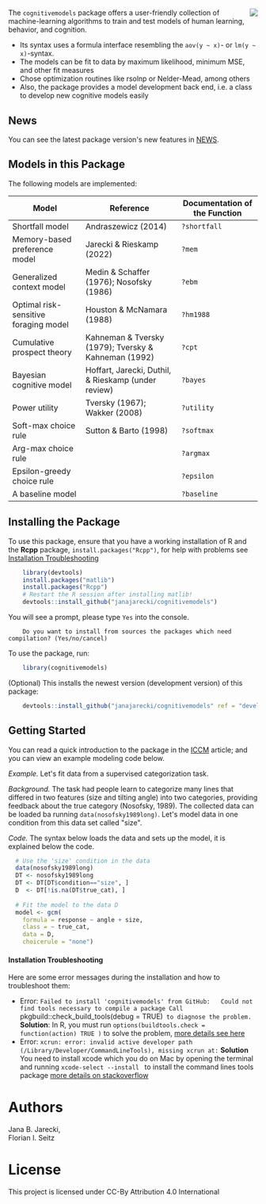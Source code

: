 # <img src="man/figures/logo_inverted.png" align="right" />

The `cognitivemodels` package offers a user-friendly collection of machine-learning  algorithms to train and test models of human learning, behavior, and cognition.

* Its syntax uses a formula interface resembling the `aov(y ~ x)`- or `lm(y ~ x)`-syntax.
* The models can be fit to data by maximum likelihood, minimum MSE, and other fit measures
* Chose optimization routines like rsolnp or Nelder-Mead, among others
* Also, the package provides a model development back end, i.e. a class to develop new cognitive models easily


## News
You can see the latest package version's new features in [NEWS](NEWS.md).

## Models in this Package
The following models are implemented:

Model | Reference | Documentation of the Function
------------ | ------------- | -------------
Shortfall model | Andraszewicz (2014) | `?shortfall`
Memory-based preference model | Jarecki & Rieskamp (2022) | `?mem`
Generalized context model | Medin & Schaffer (1976); Nosofsky (1986) | `?ebm`
Optimal risk-sensitive foraging model | Houston & McNamara (1988) | `?hm1988`
Cumulative prospect theory | Kahneman & Tversky (1979); Tversky & Kahneman (1992) | `?cpt`
Bayesian cognitive model | Hoffart, Jarecki, Duthil, & Rieskamp (under review) | `?bayes`
Power utility | Tversky (1967); Wakker (2008)| `?utility`
Soft-max choice rule | Sutton & Barto (1998) | `?softmax`
Arg-max choice rule | | `?argmax`
Epsilon-greedy choice rule |  | `?epsilon`
A baseline model | | `?baseline`


## Installing the Package
To use this package, ensure that you have a working installation of R and the **Rcpp** package, `install.packages("Rcpp")`, for help with problems see [Installation Troubleshooting](#Installation-Troubleshooting)

```R
    library(devtools)
    install.packages("matlib")
    install.packages("Rcpp")
    # Restart the R session after installing matlib! 
    devtools::install_github("janajarecki/cognitivemodels")
```

You will see a prompt, please type `Yes` into the console.

```
    Do you want to install from sources the packages which need compilation? (Yes/no/cancel) 
```


To use the package, run:

```R
    library(cognitivemodels)
```

(Optional) This installs the newest version (development version) of this package:

```R
    devtools::install_github("janajarecki/cognitivemodels" ref = "development")
```


## Getting Started
You can read a quick introduction to the package in the [ICCM](https://psyarxiv.com/6kb4w/) article; and you can view an example modeling code below.

_Example._ Let's fit data from a supervised categorization task. 

_Background._ The task had people learn to categorize many lines that differed in two features (size and tilting angle) into two categories, providing feedback about the true category (Nosofsky, 1989). The collected data can be loaded ba running `data(nosofsky1989long)`. Let's model data in one condition from this data set called "size".

_Code._ The syntax below loads the data and sets up the model, it is explained below the code.

```R
  # Use the 'size' condition in the data
  data(nosofsky1989long)
  DT <- nosofsky1989long
  DT <- DT[DT$condition=="size", ]
  D  <- DT[!is.na(DT$true_cat), ]
  
  # Fit the model to the data D
  model <- gcm(
    formula = response ~ angle + size,
    class = ~ true_cat,
    data = D,
    choicerule = "none")
``` 


#### Installation Troubleshooting
Here are some error messages during the installation and how to troubleshoot them:

* Error: `Failed to install 'cognitivemodels' from GitHub:   Could not find tools necessary to compile a package Call `pkgbuild::check_build_tools(debug = TRUE)` to diagnose the problem.` **Solution**: In R, you must run `options(buildtools.check = function(action) TRUE )` to solve the problem, [more details see here](https://stackoverflow.com/questions/37776377/error-when-installing-an-r-package-from-github-could-not-find-build-tools-neces)
* Error: `xcrun: error: invalid active developer path (/Library/Developer/CommandLineTools), missing xcrun at:` **Solution** You need to install xcode which you do on Mac by opening the terminal and running `xcode-select --install
` to install the command lines tools package [more details on stackoverflow](https://apple.stackexchange.com/questions/254380/why-am-i-getting-an-invalid-active-developer-path-when-attempting-to-use-git-a)
    
# Authors
Jana B. Jarecki,  
Florian I. Seitz

# License
This project is licensed under CC-By Attribution 4.0 International
